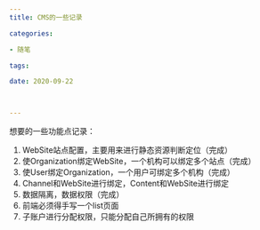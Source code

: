 ```yaml
---
title: CMS的一些记录

categories: 

- 随笔

tags: 

date: 2020-09-22



---
```


想要的一些功能点记录：

1. WebSite站点配置，主要用来进行静态资源判断定位（完成）
2. 使Organization绑定WebSite，一个机构可以绑定多个站点（完成）
3. 使User绑定Organization，一个用户可绑定多个机构（完成）
4. Channel和WebSite进行绑定，Content和WebSite进行绑定
5. 数据隔离，数据权限（完成）
6. 前端必须得手写一个list页面
7. 子账户进行分配权限，只能分配自己所拥有的权限